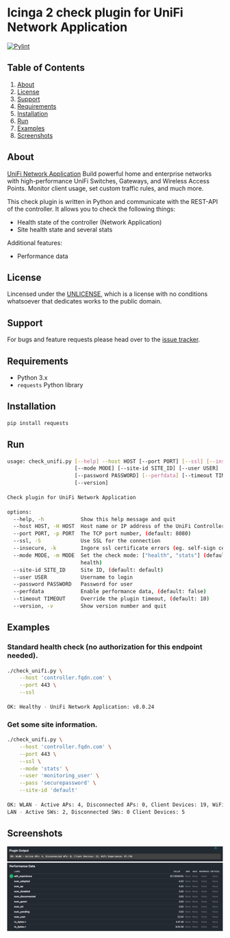 # Icinga 2 check plugin for UniFi Network Application

[![Pylint](https://github.com/hardoverflow/check-unifi/actions/workflows/pylint.yml/badge.svg?branch=main)](https://github.com/hardoverflow/check-unifi/actions/workflows/pylint.yml)

## Table of Contents

1. [About](#about)
2. [License](#license)
3. [Support](#support)
4. [Requirements](#requirements)
5. [Installation](#installation)
6. [Run](#run)
7. [Examples](#examples)
8. [Screenshots](#screenshots)

## About

[UniFi Network Application](https://www.ui.com/) Build powerful home and
enterprise networks with high-performance UniFi Switches, Gateways, and
Wireless Access Points. Monitor client usage, set custom traffic rules,
and much more.

This check plugin is written in Python and communicate with the REST-API of
the controller. It allows you to check the following things:

* Health state of the controller (Network Application)
* Site health state and several stats

Additional features:

* Performance data

## License

Lincensed under the [UNLICENSE](https://unlicense.org/), which is a license
with no conditions whatsoever that dedicates works to the public domain.

## Support

For bugs and feature requests please head over to the
[issue tracker](https://github.com/hardoverflow/check-unifi/issues).

## Requirements

* Python 3.x
* `requests` Python library

## Installation

```bash
pip install requests
```

## Run

```bash
usage: check_unifi.py [--help] --host HOST [--port PORT] [--ssl] [--insecure]
                      [--mode MODE] [--site-id SITE_ID] [--user USER]
                      [--password PASSWORD] [--perfdata] [--timeout TIMEOUT]
                      [--version]

Check plugin for UniFi Network Application

options:
  --help, -h            Show this help message and quit
  --host HOST, -H HOST  Host name or IP address of the UniFi Controller
  --port PORT, -p PORT  The TCP port number, (default: 8080)
  --ssl, -S             Use SSL for the connection
  --insecure, -k        Ingore ssl certificate errors (eg. self-sign cert)
  --mode MODE, -m MODE  Set the check mode: ["health", "stats"] (default:
                        health)
  --site-id SITE_ID     Site ID, (default: default)
  --user USER           Username to login
  --password PASSWORD   Password for user
  --perfdata            Enable performance data, (default: false)
  --timeout TIMEOUT     Override the plugin timeout, (default: 10)
  --version, -v         Show version number and quit
```

## Examples

### Standard health check (no authorization for this endpoint needed).

```bash
./check_unifi.py \
    --host 'controller.fqdn.com' \
    --port 443 \
    --ssl

OK: Healthy - UniFi Network Application: v8.0.24
```

### Get some site information.

```bash
./check_unifi.py \
    --host 'controller.fqdn.com' \
    --port 443 \
    --ssl \
    --mode 'stats' \
    --user 'monitoring_user' \
    --pass 'securepassword' \
    --site-id 'default'

OK: WLAN - Active APs: 4, Disconnected APs: 0, Client Devices: 19, WiFi Experience: 97.84%
LAN - Active SWs: 2, Disconnected SWs: 0 Client Devices: 5
```

## Screenshots

![image](https://raw.githubusercontent.com/hardoverflow/check-unifi/main/assets/images/output1.png)
![image](https://raw.githubusercontent.com/hardoverflow/check-unifi/main/assets/images/perfdata1.png)
